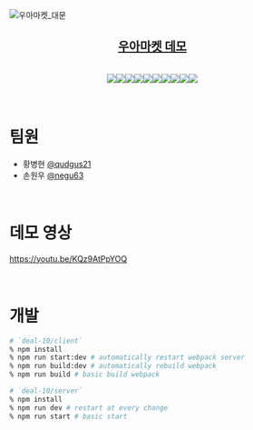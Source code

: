 ![우아마켓_대문](https://user-images.githubusercontent.com/86910140/126737220-54490649-6654-4433-b594-2f2d49312ddf.png)

<h2 align="center">
  <a href="http://13.125.10.132/">우아마켓 데모</a>
</h2>

<br>

<div align="center">
<img src="https://img.shields.io/badge/Javascript-F7DF1E?style=flat-square&logo=Javascript&logoColor=white"/><img src="https://img.shields.io/badge/HTML5-E34F26?style=flat-square&logo=HTML5&logoColor=white"/><img src="https://img.shields.io/badge/CSS3-1572B6?style=flat-square&logo=CSS3&logoColor=white"/><img src="https://img.shields.io/badge/Webpack-8DD6F9?style=flat-square&logo=Webpack&logoColor=white"/><img src="https://img.shields.io/badge/Babel-F9DC3E?style=flat-square&logo=Babel&logoColor=white"/><img src="https://img.shields.io/badge/Node.js-339933?style=flat-square&logo=Node.js&logoColor=white"/><img src="https://img.shields.io/badge/Express-000000?style=flat-square&logo=Express&logoColor=white"/><img src="https://img.shields.io/badge/MYSQL-4479A1?style=flat-square&logo=MYSQL&logoColor=white"/><img src="https://img.shields.io/badge/AMAZON EC2-232F3E?style=flat-square&logo=AMAZON-AWS&logoColor=white"/><img src="https://img.shields.io/badge/AMAZON S3-569A31?style=flat-square&logo=AMAZON-S3&logoColor=white"/>
</div>

<br>
<br>

# 팀원

- 황병현 [@qudgus21](https://github.com/qudgus21)
- 손원우 [@negu63](https://github.com/negu63)

 <br>

# 데모 영상

https://youtu.be/KQz9AtPpYOQ

</br>

# 개발

```zsh
# `deal-10/client`
% npm install
% npm run start:dev # automatically restart webpack server
% npm run build:dev # automatically rebuild webpack
% npm run build # basic build webpack

# `deal-10/server`
% npm install
% npm run dev # restart at every change
% npm run start # basic start
```
